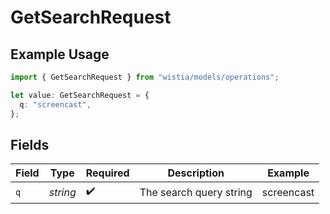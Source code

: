 # GetSearchRequest

## Example Usage

```typescript
import { GetSearchRequest } from "wistia/models/operations";

let value: GetSearchRequest = {
  q: "screencast",
};
```

## Fields

| Field                   | Type                    | Required                | Description             | Example                 |
| ----------------------- | ----------------------- | ----------------------- | ----------------------- | ----------------------- |
| `q`                     | *string*                | :heavy_check_mark:      | The search query string | screencast              |
